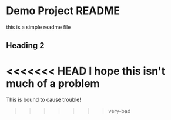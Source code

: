 # Demo Project README

this is a simple readme file

## Heading 2

<<<<<<< HEAD
I hope this isn't much of a problem
=======
This is bound to cause trouble!
>>>>>>> very-bad
